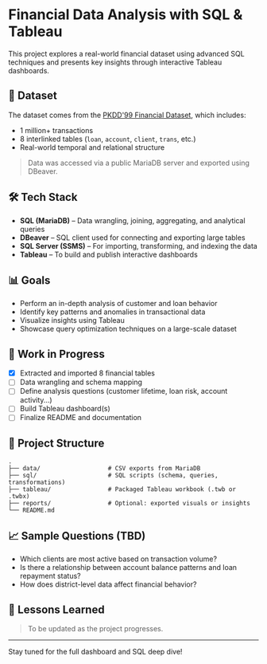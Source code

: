 # Financial Data Analysis with SQL & Tableau

This project explores a real-world financial dataset using advanced SQL techniques and presents key insights through interactive Tableau dashboards.

## 📌 Dataset

The dataset comes from the [PKDD'99 Financial Dataset](https://relational.fit.cvut.cz/dataset/Financial), which includes:

- 1 million+ transactions
- 8 interlinked tables (`loan`, `account`, `client`, `trans`, etc.)
- Real-world temporal and relational structure

> Data was accessed via a public MariaDB server and exported using DBeaver.

## 🛠️ Tech Stack

- **SQL (MariaDB)** – Data wrangling, joining, aggregating, and analytical queries
- **DBeaver** – SQL client used for connecting and exporting large tables
- **SQL Server (SSMS)** – For importing, transforming, and indexing the data
- **Tableau** – To build and publish interactive dashboards

## 📊 Goals

- Perform an in-depth analysis of customer and loan behavior
- Identify key patterns and anomalies in transactional data
- Visualize insights using Tableau
- Showcase query optimization techniques on a large-scale dataset

## 🚧 Work in Progress

- [x] Extracted and imported 8 financial tables
- [ ] Data wrangling and schema mapping
- [ ] Define analysis questions (customer lifetime, loan risk, account activity...)
- [ ] Build Tableau dashboard(s)
- [ ] Finalize README and documentation

## 📁 Project Structure

```
.
├── data/                   # CSV exports from MariaDB
├── sql/                    # SQL scripts (schema, queries, transformations)
├── tableau/                # Packaged Tableau workbook (.twb or .twbx)
├── reports/                # Optional: exported visuals or insights
└── README.md
```

## 📈 Sample Questions (TBD)

- Which clients are most active based on transaction volume?
- Is there a relationship between account balance patterns and loan repayment status?
- How does district-level data affect financial behavior?

## 🧠 Lessons Learned

> To be updated as the project progresses.

---

Stay tuned for the full dashboard and SQL deep dive!
